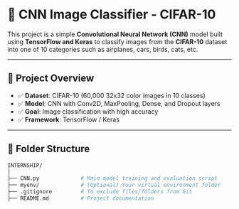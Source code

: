 # 🧠 CNN Image Classifier - CIFAR-10

This project is a simple **Convolutional Neural Network (CNN)** model built using **TensorFlow and Keras** to classify images from the **CIFAR-10** dataset into one of 10 categories such as airplanes, cars, birds, cats, etc.

---

## 📌 Project Overview

- ✅ **Dataset**: CIFAR-10 (60,000 32x32 color images in 10 classes)
- ✅ **Model**: CNN with Conv2D, MaxPooling, Dense, and Dropout layers
- ✅ **Goal**: Image classification with high accuracy
- ✅ **Framework**: TensorFlow / Keras

---

## 📁 Folder Structure

```bash
INTERNSHIP/
│
├── CNN.py             # Main model training and evaluation script
├── myenv/             # (Optional) Your virtual environment folder
├── .gitignore         # To exclude files/folders from Git
├── README.md          # Project documentation